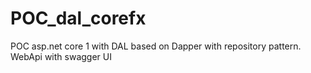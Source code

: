 # POC_dal_corefx
POC asp.net core 1 with DAL based on Dapper with repository pattern. WebApi with swagger UI

